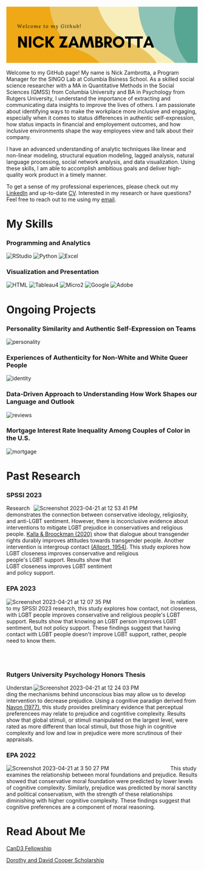 ![Header](https://raw.githubusercontent.com/ndz2103/ndz2103/main/nz_header.png)

<!--
**ndz2103/ndz2103** is a ✨ _special_ ✨ repository because its `README.md` (this file) appears on your GitHub profile.

-->

Welcome to my GitHub page! My name is Nick Zambrotta, a Program Manager for the SINGO Lab at Columbia Bsiness School. As a skilled social science researcher with a MA in Quantitative Methods in the Social Sciences (QMSS) from Columbia University and BA in Psychology from Rutgers University, I understand the importance of extracting and communicating data insights to improve the lives of others. I am passionate about identifying ways to make the workplace more inclusive and engaging, especially when it comes to status differences in authentic self-expression, how status impacts in financial and employement outcomes, and how inclusive environments shape the way employees view and talk about their company.

I have an advanced understanding of analytic techniques like linear and non-linear modeling, structural equation modeling, lagged analysis, natural language processing, social network analysis, and data visualization. Using these skills, I am able to accomplish ambitious goals and deliver high-quality work product in a timely manner. 

To get a sense of my professional experiences, please check out my [LinkedIn](https://www.linkedin.com/in/nzambrotta/) and up-to-date [CV](https://github.com/ndz2103/ndz2103/files/11297627/NZ_CV2023.pdf). Interested in my research or have questions? Feel free to reach out to me using my <a href = "mailto: ndz2103@columbia.edu">email</a>. 

# My Skills

### Programming and Analytics
![RStudio]   ![Python]   ![Excel]

[RStudio]: https://user-images.githubusercontent.com/113378499/206033804-fa6568fa-fde8-4ff7-940b-45303385f09e.png
[Python]: https://user-images.githubusercontent.com/113378499/206035001-48abd674-0a06-474d-ae3d-86b7b8aff85c.png
[Excel]: https://user-images.githubusercontent.com/113378499/206034275-d4b419dc-4f54-4a17-8d3d-caf23a32196a.png

### Visualization and Presentation

![HTML]   ![Tableau4]   ![Micro2]   ![Google]   ![Adobe]   

[HTML]: https://user-images.githubusercontent.com/113378499/206036023-c5c83106-0c7b-4993-a713-3463202c4094.png
[Tableau4]: https://user-images.githubusercontent.com/113378499/206037245-2a134628-968d-4545-b410-a24e337042e0.png
[Micro2]: https://user-images.githubusercontent.com/113378499/206037429-ecfb3031-f148-4ef5-8597-756c58ced750.png
[Google]: https://user-images.githubusercontent.com/113378499/206035923-5bb8836f-ccc4-491c-aae9-c95fd811ea12.png
[Adobe]: https://user-images.githubusercontent.com/113378499/206035893-babbd241-e663-457f-8829-c054c94ad6b9.png

# Ongoing Projects

### Personality Similarity and Authentic Self-Expression on Teams

![personality](https://github.com/ndz2103/ndz2103/assets/113378499/5f1da060-4d34-45c4-afab-c6464aa04b89?width=500)

### Experiences of Authenticity for Non-White and White Queer People

![identity](https://github.com/ndz2103/ndz2103/assets/113378499/7f054efc-7166-42a0-8d5e-dcd925ce227b?width=500)


### Data-Driven Approach to Understanding How Work Shapes our Language and Outlook

![reviews](https://github.com/ndz2103/ndz2103/assets/113378499/51ddb2c5-341f-4d49-a788-b56565999996?witdh=500)

### Mortgage Interest Rate Inequality Among Couples of Color in the U.S.

![mortgage](https://github.com/ndz2103/ndz2103/assets/113378499/7fc9e12d-25ef-47b6-b59d-c537589b487e.png?width=100)


# Past Research

### SPSSI 2023

[<img align="right" width="432" alt="Screenshot 2023-04-21 at 12 53 41 PM" src="https://user-images.githubusercontent.com/113378499/233721420-0c64fc6b-7c47-4129-900e-5221f5ea0437.png">
](https://github.com/ndz2103/SPSSI2023)

Research demonstrates the connection between conservative ideology, religiosity, and anti-LGBT sentiment. However, there is inconclusive evidence about interventions to mitigate LGBT prejudice in conservatives and religious people. [Kalla & Broockman (2020)](https://www.cambridge.org/core/services/aop-cambridge-core/content/view/4AA5B97806A4CAFBAB0651F5DAD8F223/S0003055419000923a.pdf/div-class-title-reducing-exclusionary-attitudes-through-interpersonal-conversation-evidence-from-three-field-experiments-div.pdf) show that dialogue about transgender rights durably improves attitudes towards transgender people. Another intervention is intergroup contact [(Allport, 1954)](http://althaschool.org/_cache/files/7/1/71f96bdb-d4c3-4514-bae2-9bf809ba9edc/97F5FE75CF9A120E7DC108EB1B0FF5EC.holocaust-the-nature-of-prejudice.doc). This study explores how LGBT closeness improves conservative and religious <br> people's LGBT support. Results show that <br> LGBT closeness improves LGBT sentiment <br> and policy support.

### EPA 2023

[<img align="left" width="432" alt="Screenshot 2023-04-21 at 12 07 35 PM" src="https://user-images.githubusercontent.com/113378499/233684003-a6595320-1c56-49ce-9769-37f744e4c062.png">](https://github.com/ndz2103/EPA2023)

In relation to my SPSSI 2023 research, this study explores how contact, not closeness, with LGBT people improves conservative and religious people's LGBT support. Results show that knowing an LGBT person improves LGBT sentiment, but not policy support. These findings suggest that having contact with LGBT people doesn't improve LGBT support, rather, people need to know them.

<br>
<br>

### Rutgers University Psychology Honors Thesis

<img align="right" width="432" alt="Screenshot 2023-04-21 at 12 24 03 PM" src="https://user-images.githubusercontent.com/113378499/233687010-214044d3-d008-48a6-b270-8a96e5cb689c.png">

Understanding the mechanisms behind unconscious bias may allow us to develop intervention to decrease prejudice. Using a cognitive paradign derived from [Navon (1977)](https://reader.elsevier.com/reader/sd/pii/0010028577900123?token=E18A18E4DD421BA86DE9DB44387E1160337FB5A974F0B812F94C8F6D3B7E4BA862A30532C0A7C631917A4A06734EA413&originRegion=us-east-1&originCreation=20221207031905), this study provides preliminary evidence that perceptual preferencees may relate to prejudice and cogntitive complexity. Results show that global stimuli, or stimuli manipulated on the largest level, were rated as more different than local stimuli, but those high in cognitive complexity and low and low in prejudice were more scrutinous of their <br> appraisals.

### EPA 2022

<img align="left" width="432" alt="Screenshot 2023-04-21 at 3 50 27 PM" src="https://user-images.githubusercontent.com/113378499/233722981-106c26c3-0bb6-49c5-bcc8-4deda2f71077.png">

This study examines the relationship between moral foundations and prejudice. Results showed that conservative moral foundation were predicted by lower levels of cognitive complexity. Similarly, prejudice was predicted by moral sanctity and political conservatism, with the strength of these relationships diminishing with higher cognitive complexity. These findings suggest that cognitive preferences are a component of moral reasoning. 

# Read About Me

[CanD3 Fellowship](https://www.mcgill.ca/cand3/article/fellows-feature-maria-lima-nick-zambrotta) 

[Dorothy and David Cooper Scholarship](https://psych.rutgers.edu/scholarships/dorothy-and-david-cooper-scholarship#2021-alumni)
